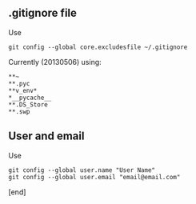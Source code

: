 ## .gitignore file

Use 
```
git config --global core.excludesfile ~/.gitignore
```

Currently (20130506) using:

```
**~
**.pyc
**v_env*
*__pycache__
**.DS_Store
**.swp
```

## User and email

Use
```
git config --global user.name "User Name"
git config --global user.email "email@email.com"
```

[end]

